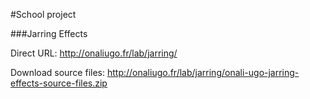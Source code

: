#School project

###Jarring Effects

Direct URL: http://onaliugo.fr/lab/jarring/

Download source files: http://onaliugo.fr/lab/jarring/onali-ugo-jarring-effects-source-files.zip
